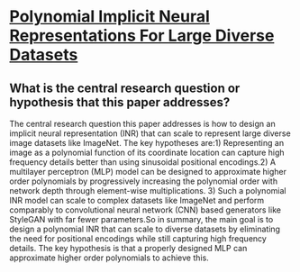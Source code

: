 # [Polynomial Implicit Neural Representations For Large Diverse Datasets](https://arxiv.org/abs/2303.11424)

## What is the central research question or hypothesis that this paper addresses?

The central research question this paper addresses is how to design an implicit neural representation (INR) that can scale to represent large diverse image datasets like ImageNet. The key hypotheses are:1) Representing an image as a polynomial function of its coordinate location can capture high frequency details better than using sinusoidal positional encodings.2) A multilayer perceptron (MLP) model can be designed to approximate higher order polynomials by progressively increasing the polynomial order with network depth through element-wise multiplications. 3) Such a polynomial INR model can scale to complex datasets like ImageNet and perform comparably to convolutional neural network (CNN) based generators like StyleGAN with far fewer parameters.So in summary, the main goal is to design a polynomial INR that can scale to diverse datasets by eliminating the need for positional encodings while still capturing high frequency details. The key hypothesis is that a properly designed MLP can approximate higher order polynomials to achieve this.
